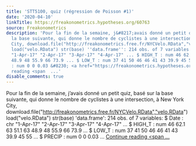 ```yaml
---
title: 'STT5100, quiz (régression de Poisson #1)'
date: '2020-04-10'
linkTitle: https://freakonometrics.hypotheses.org/60763
source: Freakonometrics
description: 'Pour la fin de la semaine, j&#8217;avais donné un petit quiz, basé sur
  la base suivante, qui donne le nombre de cyclistes à une intersection, à New York
  City, download.file("http://freakonometrics.free.fr/NYCVelo.RData","velo.RData")
  load("velo.RData") str(base) ''data.frame'': 214 obs. of 7 variables: $ Date : chr
  "1-Apr-17" "2-Apr-17" "3-Apr-17" "4-Apr-17" ... $ HIGH_T : num 46 62.1 63 51.1 63
  48.9 48 55.9 66 73.9 ... $ LOW_T : num 37 41 50 46 46 41 43 39.9 45 55 ... $ PRECIP
  : num 0 0 0.03 &#8230; <a href="https://freakonometrics.hypotheses.org/60763" class="more-link">Continue
  reading <span  ...'
disable_comments: true
---
```

Pour la fin de la semaine, j&#8217;avais donné un petit quiz, basé sur la base suivante, qui donne le nombre de cyclistes à une intersection, à New York City, download.file("http://freakonometrics.free.fr/NYCVelo.RData","velo.RData") load("velo.RData") str(base) 'data.frame': 214 obs. of 7 variables: $ Date : chr "1-Apr-17" "2-Apr-17" "3-Apr-17" "4-Apr-17" ... $ HIGH_T : num 46 62.1 63 51.1 63 48.9 48 55.9 66 73.9 ... $ LOW_T : num 37 41 50 46 46 41 43 39.9 45 55 ... $ PRECIP : num 0 0 0.03 &#8230; <a href="https://freakonometrics.hypotheses.org/60763" class="more-link">Continue reading <span  ...